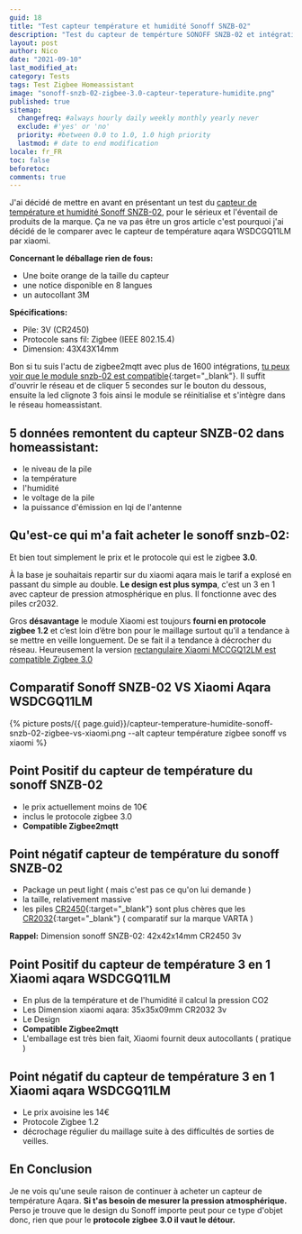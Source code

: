 ```yaml
---
guid: 18
title: "Test capteur température et humidité Sonoff SNZB-02"
description: "Test du capteur de tempérture SONOFF SNZB-02 et intégration dans homeassistant"
layout: post
author: Nico
date: "2021-09-10"
last_modified_at:
category: Tests
tags: Test Zigbee Homeassistant
image: "sonoff-snzb-02-zigbee-3.0-capteur-teperature-humidite.png"
published: true
sitemap:
  changefreq: #always hourly daily weekly monthly yearly never
  exclude: #'yes' or 'no'
  priority: #between 0.0 to 1.0, 1.0 high priority
  lastmod: # date to end modification
locale: fr_FR
toc: false
beforetoc:
comments: true
---
```

J'ai décidé de mettre en avant en présentant un test du [capteur de température et humidité Sonoff SNZB-02](https://www.haade.fr/produit/capteur-temperature-sonoff-snzb-02-zigbee/), pour le sérieux et l'éventail de produits de la marque. Ça ne va pas être un gros article c'est pourquoi j'ai décidé de le comparer avec le capteur de température aqara WSDCGQ11LM par xiaomi.

**Concernant le déballage rien de fous:**

- Une boite orange de la taille du capteur
- une notice disponible en 8 langues
- un autocollant 3M

**Spécifications:**

- Pile: 3V (CR2450)
- Protocole sans fil: Zigbee (IEEE 802.15.4)
- Dimension: 43X43X14mm

Bon si tu suis l'actu de zigbee2mqtt avec plus de 1600 intégrations, [tu peux voir que le module snzb-02 est compatible](https://www.zigbee2mqtt.io/devices/SNZB-02.html){:target="_blank"}. Il suffit d'ouvrir le réseau et de cliquer 5 secondes sur le bouton du dessous, ensuite la led clignote 3 fois ainsi le module se réinitialise et s'intègre dans le réseau homeassistant.

## 5 données remontent du capteur SNZB-02 dans homeassistant:

- le niveau de la pile
- la température
- l'humidité
- le voltage de la pile
- la puissance d'émission en lqi de l'antenne

## Qu'est-ce qui m'a fait acheter le sonoff snzb-02:

Et bien tout simplement le prix et le protocole qui est le zigbee **3.0**.

À la base je souhaitais repartir sur du xiaomi aqara mais le tarif a explosé en passant du simple au double. **Le design est plus sympa**, c'est un 3 en 1 avec capteur de pression atmosphérique en plus. Il fonctionne avec des piles cr2032.

Gros **désavantage** le module Xiaomi est toujours **fourni en protocole zigbee 1.2** et c’est loin d’être bon pour le maillage surtout qu’il a tendance à se mettre en veille longuement. De se fait il a tendance à décrocher du réseau. Heureusement la version [rectangulaire Xiaomi MCCGQ12LM est compatible Zigbee 3.0](https://www.haade.fr/produit/capteur-de-porte-aqara-par-xiaomi-zigbee-3-0/)

## Comparatif Sonoff SNZB-02 VS Xiaomi Aqara WSDCGQ11LM

{% picture posts/{{ page.guid}}/capteur-temperature-humidite-sonoff-snzb-02-zigbee-vs-xiaomi.png --alt capteur température zigbee sonoff vs xiaomi %}
## Point Positif du capteur de température du sonoff SNZB-02

- le prix actuellement moins de 10€
- inclus le protocole zigbee 3.0
- **Compatible Zigbee2mqtt**

## Point négatif capteur de température du sonoff SNZB-02

- Package un peut light ( mais c'est pas ce qu'on lui demande )
- la taille, relativement massive
- les piles [CR2450](https://amzn.to/3mGXoJA){:target="_blank"} sont plus chères que les [CR2032](https://amzn.to/2WpZ1QB){:target="_blank"} ( comparatif sur la marque VARTA )

**Rappel:** Dimension sonoff SNZB-02: 42x42x14mm CR2450 3v

## Point Positif du capteur de température 3 en 1 Xiaomi aqara WSDCGQ11LM

- En plus de la température et de l'humidité il calcul la pression CO2
- Les Dimension xiaomi aqara: 35x35x09mm CR2032 3v
- Le Design
- **Compatible Zigbee2mqtt**
- L'emballage est très bien fait, Xiaomi fournit deux autocollants ( pratique )

## Point négatif du capteur de température 3 en 1 Xiaomi aqara WSDCGQ11LM

- Le prix avoisine les 14€
- Protocole Zigbee 1.2
- décrochage régulier du maillage suite à des difficultés de sorties de veilles.

## En Conclusion

Je ne vois qu'une seule raison de continuer à acheter un capteur de température Aqara. **Si t'as besoin de mesurer la pression atmosphérique.** Perso je trouve que le design du Sonoff importe peut pour ce type d'objet donc, rien que pour le **protocole zigbee 3.0 il vaut le détour.**
